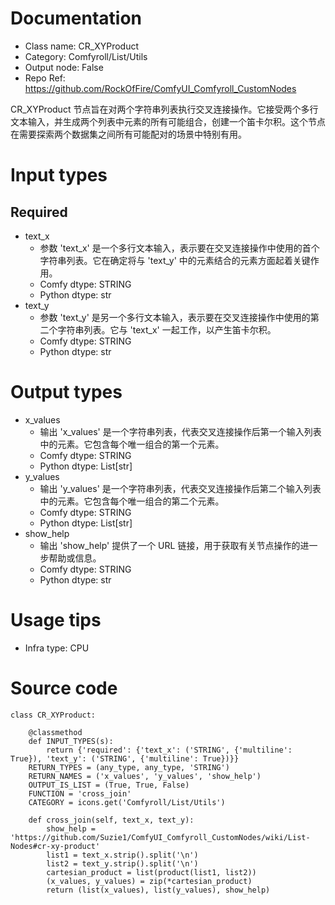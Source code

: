 # Documentation
- Class name: CR_XYProduct
- Category: Comfyroll/List/Utils
- Output node: False
- Repo Ref: https://github.com/RockOfFire/ComfyUI_Comfyroll_CustomNodes

CR_XYProduct 节点旨在对两个字符串列表执行交叉连接操作。它接受两个多行文本输入，并生成两个列表中元素的所有可能组合，创建一个笛卡尔积。这个节点在需要探索两个数据集之间所有可能配对的场景中特别有用。

# Input types
## Required
- text_x
    - 参数 'text_x' 是一个多行文本输入，表示要在交叉连接操作中使用的首个字符串列表。它在确定将与 'text_y' 中的元素结合的元素方面起着关键作用。
    - Comfy dtype: STRING
    - Python dtype: str
- text_y
    - 参数 'text_y' 是另一个多行文本输入，表示要在交叉连接操作中使用的第二个字符串列表。它与 'text_x' 一起工作，以产生笛卡尔积。
    - Comfy dtype: STRING
    - Python dtype: str

# Output types
- x_values
    - 输出 'x_values' 是一个字符串列表，代表交叉连接操作后第一个输入列表中的元素。它包含每个唯一组合的第一个元素。
    - Comfy dtype: STRING
    - Python dtype: List[str]
- y_values
    - 输出 'y_values' 是一个字符串列表，代表交叉连接操作后第二个输入列表中的元素。它包含每个唯一组合的第二个元素。
    - Comfy dtype: STRING
    - Python dtype: List[str]
- show_help
    - 输出 'show_help' 提供了一个 URL 链接，用于获取有关节点操作的进一步帮助或信息。
    - Comfy dtype: STRING
    - Python dtype: str

# Usage tips
- Infra type: CPU

# Source code
```
class CR_XYProduct:

    @classmethod
    def INPUT_TYPES(s):
        return {'required': {'text_x': ('STRING', {'multiline': True}), 'text_y': ('STRING', {'multiline': True})}}
    RETURN_TYPES = (any_type, any_type, 'STRING')
    RETURN_NAMES = ('x_values', 'y_values', 'show_help')
    OUTPUT_IS_LIST = (True, True, False)
    FUNCTION = 'cross_join'
    CATEGORY = icons.get('Comfyroll/List/Utils')

    def cross_join(self, text_x, text_y):
        show_help = 'https://github.com/Suzie1/ComfyUI_Comfyroll_CustomNodes/wiki/List-Nodes#cr-xy-product'
        list1 = text_x.strip().split('\n')
        list2 = text_y.strip().split('\n')
        cartesian_product = list(product(list1, list2))
        (x_values, y_values) = zip(*cartesian_product)
        return (list(x_values), list(y_values), show_help)
```